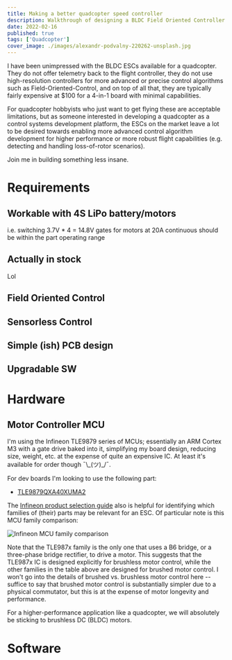 ```yaml
---
title: Making a better quadcopter speed controller
description: Walkthrough of designing a BLDC Field Oriented Controller
date: 2022-02-16
published: true
tags: ['Quadcopter']
cover_image: ./images/alexandr-podvalny-220262-unsplash.jpg
---
```


I have been unimpressed with the BLDC ESCs available for a quadcopter. They do not offer telemetry back to the
flight controller, they do not use high-resolution controllers for more advanced or precise control algorithms such
as Field-Oriented-Control, and on top of all that, they are typically fairly expensive at $100 for a 4-in-1 board with
minimal capabilities.

For quadcopter hobbyists who just want to get flying these are acceptable limitations, but as someone interested in developing a quadcopter
as a control systems development platform, the ESCs on the market leave a lot to be desired towards enabling more advanced
control algorithm development for higher performance or more robust flight capabilities (e.g. detecting and handling loss-of-rotor scenarios).

Join me in building something less insane.

# Requirements

## Workable with 4S LiPo battery/motors

i.e. switching 3.7V * 4 = 14.8V gates for motors at 20A continuous should be within the part operating range

## Actually in stock

Lol

## Field Oriented Control

## Sensorless Control

## Simple (ish) PCB design

## Upgradable SW

# Hardware

## Motor Controller MCU

I'm using the Infineon TLE9879 series of MCUs; essentially an ARM Cortex M3 with a gate drive baked into it, simplifying my board
design, reducing size, weight, etc. at the expense of quite an expensive IC. At least it's available for order though ¯\\\_(ツ)_/¯.

For dev boards I'm looking to use the following part:

* [TLE9879QXA40XUMA2](https://www.mouser.com/ProductDetail/Infineon-Technologies/TLE9879QXA40XUMA2?qs=%252BbzPfv9VPAEMx16elAl7ug%3D%3D)

The [Infineon product selection guide](https://www.mouser.com/catalog/additional/Infineon_PowerandSensingSelectionGuide2020_B.pdf) also is helpful
for identifying which families of (their) parts may be relevant for an ESC. Of particular note is this MCU family comparison:

![Infineon MCU family comparison](/foc_esc_images/Infineon_MCU_Family_Comparison.png)

Note that the TLE987x family is the only one that uses a B6 bridge, or a three-phase bridge rectifier, to drive a motor.
This suggests that the TLE987x IC is designed explicitly for brushless motor control, while the other families in the table above
are designed for brushed motor control. I won't go into the details of brushed vs. brushless motor control here -- suffice to say that
brushed motor control is substantially simpler due to a physical commutator, but this is at the expense of motor longevity and performance.

For a higher-performance application like a quadcopter, we will absolutely be sticking to brushless DC (BLDC) motors.

# Software

